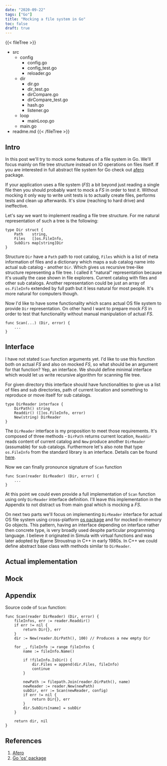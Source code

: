 ```yaml
---
date: "2020-09-22"
tags: ["Go"]
title: "Mocking a file system in Go"
toc: false
draft: true
---
```


{{< fileTree >}}
* src
    * config
        * config.go
        * config_test.go
        * reloader.go
    * dir
        * dir.go
        * dir_test.go
        * dirCompare.go
        * dirCompare_test.go
        * hash.go
        * listener.go
    * loop
        * mainLoop.go
    * main.go
* readme.md
{{< /fileTree >}}


## Intro

In this post we'll try to mock some features of a file system in Go. We'll
focus mainly on file tree structure instead on IO operations on files itself.
If you are interested in full abstract file system for Go check out
[afero](https://github.com/spf13/afero) package.

If your application uses a file system (*FS*) a bit beyond just reading a single file
then you should probably want to mock a *FS* in order to test it. Without
mocking it only way to write unit tests is to actually create files, performs
tests and clean up afterwards. It's slow (reaching to hard drive) and
ineffective.

Let's say we want to implement reading a file tree structure. For me natural
representation of such a tree is the following:

```
type Dir struct {
    Path    string,
    Files   []os.FileInfo,
    SubDirs map[string]Dir
}
```

Structure `Dir` have a `Path` path to root catalog, `Files` which is a list of meta
information of files and a dictionary which maps a sub catalog name into actual
sub catalog - another `Dir`. Which gives us recursive tree-like structure
representing a file tree. I called it "natural" representation because it's
usually the case shown in file explorers. Current catalog with files and other
sub catalogs. Another representation could be just an array of `os.FileInfo`
extended by full path but it less natural for most people. It's more natural
for computers though.

Now I'd like to have some functionality which scans actual OS file system to
provide `Dir` representation. On other hand I want to prepare mock *FS* in
order to test that functionality without manual manipulation of actual *FS*.

```
func Scan(...) (Dir, error) {
    ...
}
```

## Interface

I have not stated `Scan` function arguments yet. I'd like to use this function
both on actual *FS* and also on mocked *FS*, so what should be an argument for
that function? Yep, an interface. We should define minimal interface which
would let us write recursive algorithm for scanning file tree.

For given directory this interface should have functionalities to give us a
list of files and sub directories, path of current location and something to
reproduce or move itself for sub catalogs.

```
type DirReader interface {
    DirPath() string
    Readdir() ([]os.FileInfo, error)
    New(string) DirReader
}
```

The `DirReader` interface is my proposition to meet those requirements. It's
composed of three methods - `DirPath` returns current location, `Readdir`
reads content of current catalog and `New` produce another `DirReader`
(assumable) for sub catalogs. Furthermore let's also note that type `os.FileInfo`
from the standard library is an interface. Details can be found
[here](https://golang.org/pkg/os/#FileInfo).


Now we can finally pronounce signature of `Scan` function

```
func Scan(reader DirReader) (Dir, error) {
    ...
}
```

At this point we could even provide a full implementation of `Scan` function
using only `DirReader` interface definition. I'll leave this implementation in
the Appendix to not distract us from main goal which is mocking a *FS*.

On next two parts we'll focus on implementing `DirReader` interface for actual
OS file system using cross-platform [os package](https://golang.org/pkg/os/)
and for mocked in-memory Go objects. This pattern, having an interface
depending on interface rather then concrete type, is very broadly used despite
particular programming language. I believe it originated in Simula with virtual
functions and was later adopted by Bjarne Stroustrup in C++ in early 1980s. In
C++ we could define abstract base class with methods similar to `DirReader`.


## Actual implementation

## Mock

## Appendix

Source code of `Scan` function:

```
func Scan(reader DirReader) (Dir, error) {
	fileInfos, err := reader.Readdir()
	if err != nil {
		return Dir{}, err
	}
	dir := New(reader.DirPath(), 100) // Produces a new empty Dir

	for _, fileInfo := range fileInfos {
		name := fileInfo.Name()

		if !fileInfo.IsDir() {
			dir.Files = append(dir.Files, fileInfo)
			continue
		}

		newPath := filepath.Join(reader.DirPath(), name)
		newReader := reader.New(newPath)
		subDir, err := Scan(newReader, config)
		if err != nil {
			return Dir{}, err
		}
		dir.SubDirs[name] = subDir
	}

	return dir, nil
}
```

## References

1. [Afero](https://github.com/spf13/afero)
2. [Go 'os' package](https://golang.org/pkg/os/)

